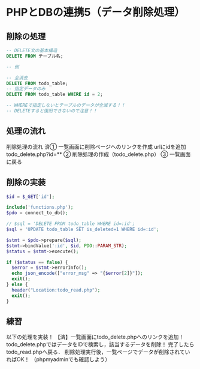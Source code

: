 # PHPとDBの連携5（データ削除処理）

## 削除の処理

```sql
-- DELETE文の基本構造
DELETE FROM テーブル名;

-- 例

-- 全消去
DELETE FROM todo_table;
-- 指定データのみ
DELETE FROM todo_table WHERE id = 2;

-- WHEREで指定しないとテーブルのデータが全滅する！！
-- DELETEすると復旧できないので注意！！

```

## 処理の流れ

削除処理の流れ
済① 一覧画面に削除ページへのリンクを作成
urlにidを追加todo_delete.php?id=**
② 削除処理の作成（todo_delete.php）
③ 一覧画面に戻る



## 削除の実装

```php
$id = $_GET['id'];

include('functions.php');
$pdo = connect_to_db();

// $sql = 'DELETE FROM todo_table WHERE id=:id';
$sql = 'UPDATE todo_table SET is_deleted=1 WHERE id=:id';

$stmt = $pdo->prepare($sql);
$stmt->bindValue(':id', $id, PDO::PARAM_STR);
$status = $stmt->execute();

if ($status == false) {
  $error = $stmt->errorInfo();
  echo json_encode(["error_msg" => "{$error[2]}"]);
  exit();
} else {
  header("Location:todo_read.php");
  exit();
}

```

## 練習

以下の処理を実装！
【済】一覧画面にtodo_delete.phpへのリンクを追加！
todo_delete.phpではデータをIDで検索し，該当するデータを削除！
完了したらtodo_read.phpへ戻る．
削除処理実行後，一覧ページでデータが削除されていればOK！
（phpmyadminでも確認しよう）
